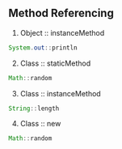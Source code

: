 ## Method Referencing

1. Object :: instanceMethod

````java
System.out::println
````

2. Class  :: staticMethod

````java
Math::random
````

3. Class  :: instanceMethod

````java
String::length
````

4. Class  :: new

````java
Math::random
````


